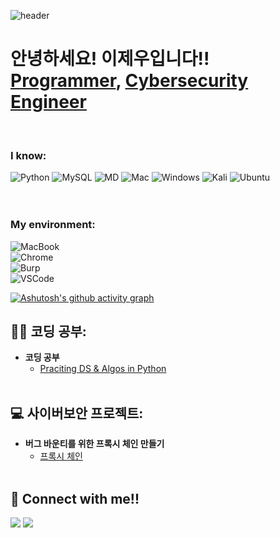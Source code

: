 ![header](https://capsule-render.vercel.app/api?type=waving&color=0:F8B195,50:F67280,100:C06C84&height=200&section=header&text=Welcome%20!&animation=twinkling&fontSize=70)

<h1>
  안녕하세요! 이제우입니다!! <br/>
  <a href="https://github.com/HamsterJikJik/Programming">Programmer</a>, 
  <a href="https://github.com/HamsterJikJik/Projects">Cybersecurity Engineer</a>
</h1>
<br/>

### I know: <br/>
![Python](https://img.shields.io/badge/Python-14354C?style=for-the-badge&logo=python&logoColor=white) 
![MySQL](https://img.shields.io/badge/MySQL-00000F?style=for-the-badge&logo=mysql&logoColor=white) 
![MD](https://img.shields.io/badge/Markdown-000000?style=for-the-badge&logo=markdown&logoColor=white)
![Mac](https://img.shields.io/badge/mac%20os-000000?style=for-the-badge&logo=apple&logoColor=white) 
![Windows](https://img.shields.io/badge/Windows-0078D6?style=for-the-badge&logo=windows&logoColor=white) 
![Kali](https://img.shields.io/badge/Kali_Linux-557C94?style=for-the-badge&logo=kali-linux&logoColor=white) 
![Ubuntu](https://img.shields.io/badge/Ubuntu-E95420?style=for-the-badge&logo=ubuntu&logoColor=white)
<br/>
<br/>
<br/>

### My environment: <br/>
![MacBook](https://img.shields.io/badge/MacBook%20Pro%20\(M1\)-707070.svg?style=for-the-badge&logo=apple&logoColor=white?) <br/>
![Chrome](https://img.shields.io/badge/Google_chrome-4285F4?style=for-the-badge&logo=Google-chrome&logoColor=white) <br/>
![Burp](https://img.shields.io/badge/Burp%20Suite-FF6633.svg?style=for-the-badge&logo=Burp-Suite&logoColor=white) <br/>
![VSCode](https://img.shields.io/badge/Visual_Studio_Code-0078D4?style=for-the-badge&logo=visual%20studio%20code&logoColor=white) <br/>


[![Ashutosh's github activity graph](https://github-readme-activity-graph.vercel.app/graph?custom_title=지구%20정복%20진전도&username=HamsterJikJik&theme=github-compact&line=F67280&point=FFFFFF&color=F8B195&hide_border=true&height=300)](https://github.com/ashutosh00710/github-readme-activity-graph)


<h2>👨‍💻 코딩 공부:</h2>

- <b>코딩 공부</b>
  - [Praciting DS & Algos in Python]()
  <br />


<h2>💻 사이버보안 프로젝트:</h2>

- <b>버그 바운티를 위한 프록시 체인 만들기</b>
  - [프록시 체인](https://github.com/HamsterJikJik/ProxyChain/)
  <br />

<h2> 🤳 Connect with me!!</h2>

[<img src="https://img.shields.io/badge/Naver Blog-03C75A?style=for-the-badge&logo=Naver&logoColor=white" />][Naver]
[<img src="https://img.shields.io/badge/Instagram-E4405F?style=for-the-badge&logo=Instagram&logoColor=white" />][Instagram]


[Naver]: https://blog.naver.com/hamster_jikjik/
[Instagram]: https://www.instagram.com/2_jew00/

<!--
Here are some ideas to get you started:

- 🔭 I’m currently working on ...
- 🌱 I’m currently learning ...
- 👯 I’m looking to collaborate on ...
- 🤔 I’m looking for help with ...
- 💬 Ask me about ...
- 📫 How to reach me: ...
- 😄 Pronouns: ...
- ⚡ Fun fact: ...
-->
